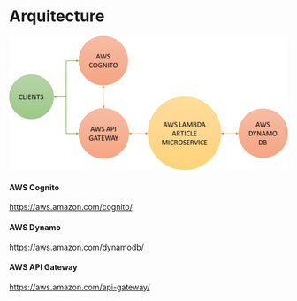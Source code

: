 # Arquitecture

![Image of ARCH](https://github.com/cgonzalezandrades/webapp/blob/master/ad.png)

#### AWS Cognito

https://aws.amazon.com/cognito/

#### AWS Dynamo 

https://aws.amazon.com/dynamodb/

#### AWS API Gateway

https://aws.amazon.com/api-gateway/
